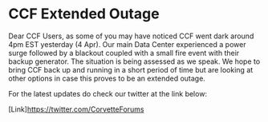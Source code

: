 # CCF Extended Outage

Dear CCF Users, as some of you may have noticed CCF went dark around 4pm EST yesterday (4 Apr). Our main Data Center experienced a power surge followed by a blackout coupled with a small fire event with their backup generator. The situation is being assessed as we speak. We hope to bring CCF back up and running in a short period of time but are looking at other options in case this proves to be an extended outage.

For the latest updates do check our twitter at the link below:


[Link]https://twitter.com/CorvetteForums
